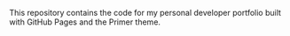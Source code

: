 This repository contains the code for my personal developer portfolio built with GitHub Pages and the Primer theme.
